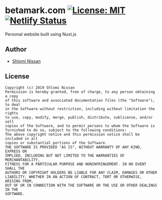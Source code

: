# betamark.com [![License: MIT](https://img.shields.io/badge/License-MIT-blue.svg)](https://opensource.org/licenses/MIT) [![Netlify Status](https://api.netlify.com/api/v1/badges/1fe1e41f-4ee5-4279-8c48-03797e8a9f9b/deploy-status)](https://app.netlify.com/sites/modest-heyrovsky-7817c9/deploys)

Personal website built using Nuxt.js

## Author

- [Shlomi Nissan](https://www.betamark.com)

## License

```
Copyright (c) 2019 Shlomi Nissan	
Permission is hereby granted, free of charge, to any person obtaining a copy	
of this software and associated documentation files (the "Software"), to deal	
in the Software without restriction, including without limitation the rights	
to use, copy, modify, merge, publish, distribute, sublicense, and/or sell	
copies of the Software, and to permit persons to whom the Software is	
furnished to do so, subject to the following conditions:	
The above copyright notice and this permission notice shall be included in all	
copies or substantial portions of the Software.	
THE SOFTWARE IS PROVIDED "AS IS", WITHOUT WARRANTY OF ANY KIND, EXPRESS OR	
IMPLIED, INCLUDING BUT NOT LIMITED TO THE WARRANTIES OF MERCHANTABILITY,	
FITNESS FOR A PARTICULAR PURPOSE AND NONINFRINGEMENT. IN NO EVENT SHALL THE	
AUTHORS OR COPYRIGHT HOLDERS BE LIABLE FOR ANY CLAIM, DAMAGES OR OTHER	
LIABILITY, WHETHER IN AN ACTION OF CONTRACT, TORT OR OTHERWISE, ARISING FROM,	
OUT OF OR IN CONNECTION WITH THE SOFTWARE OR THE USE OR OTHER DEALINGS IN THE	
SOFTWARE.
```
